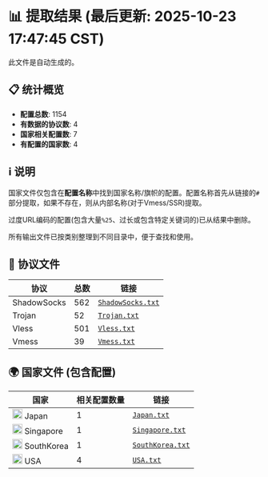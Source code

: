 # 📊 提取结果 (最后更新: 2025-10-23 17:47:45 CST)

此文件是自动生成的。

## 📋 统计概览

- **配置总数**: 1154
- **有数据的协议数**: 4
- **国家相关配置数**: 7
- **有配置的国家数**: 4

## ℹ️ 说明

国家文件仅包含在**配置名称**中找到国家名称/旗帜的配置。配置名称首先从链接的`#`部分提取，如果不存在，则从内部名称(对于Vmess/SSR)提取。

过度URL编码的配置(包含大量`%25`、过长或包含特定关键词的)已从结果中删除。

所有输出文件已按类别整理到不同目录中，便于查找和使用。

## 📁 协议文件

| 协议 | 总数 | 链接 |
|---|---|---|
| ShadowSocks | 562 | [`ShadowSocks.txt`](https://raw.githubusercontent.com/miladtahanian/V2RayScrapeByCountry/refs/heads/main/output_configs/protocols/ShadowSocks.txt) |
| Trojan | 52 | [`Trojan.txt`](https://raw.githubusercontent.com/miladtahanian/V2RayScrapeByCountry/refs/heads/main/output_configs/protocols/Trojan.txt) |
| Vless | 501 | [`Vless.txt`](https://raw.githubusercontent.com/miladtahanian/V2RayScrapeByCountry/refs/heads/main/output_configs/protocols/Vless.txt) |
| Vmess | 39 | [`Vmess.txt`](https://raw.githubusercontent.com/miladtahanian/V2RayScrapeByCountry/refs/heads/main/output_configs/protocols/Vmess.txt) |

## 🌍 国家文件 (包含配置)

| 国家 | 相关配置数量 | 链接 |
|---|---|---|
| <img src="https://flagcdn.com/w20/jp.png" width="20" alt="Japan flag"> Japan | 1 | [`Japan.txt`](https://raw.githubusercontent.com/miladtahanian/V2RayScrapeByCountry/refs/heads/main/output_configs/countries/Japan.txt) |
| <img src="https://flagcdn.com/w20/sg.png" width="20" alt="Singapore flag"> Singapore | 1 | [`Singapore.txt`](https://raw.githubusercontent.com/miladtahanian/V2RayScrapeByCountry/refs/heads/main/output_configs/countries/Singapore.txt) |
| <img src="https://flagcdn.com/w20/kr.png" width="20" alt="SouthKorea flag"> SouthKorea | 1 | [`SouthKorea.txt`](https://raw.githubusercontent.com/miladtahanian/V2RayScrapeByCountry/refs/heads/main/output_configs/countries/SouthKorea.txt) |
| <img src="https://flagcdn.com/w20/us.png" width="20" alt="USA flag"> USA | 4 | [`USA.txt`](https://raw.githubusercontent.com/miladtahanian/V2RayScrapeByCountry/refs/heads/main/output_configs/countries/USA.txt) |

